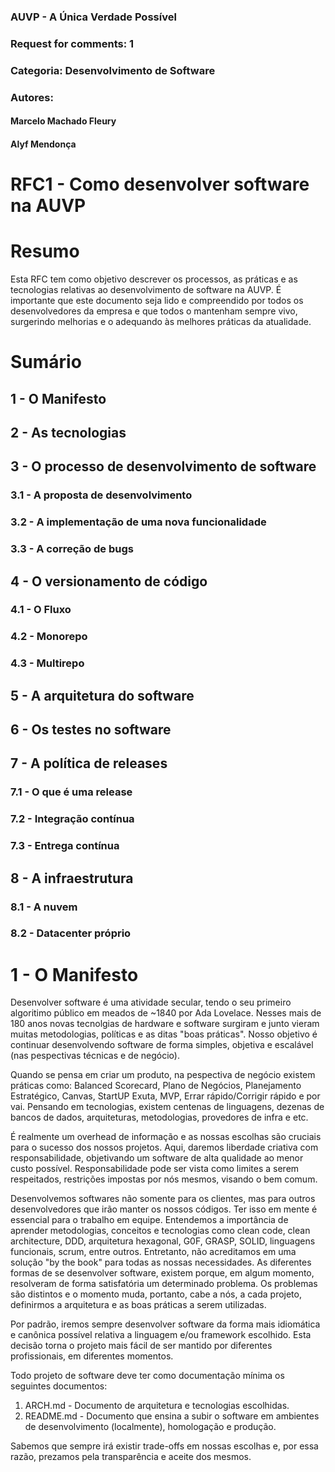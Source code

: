 ### AUVP - A Única Verdade Possível
### Request for comments: 1
### Categoria: Desenvolvimento de Software

### Autores:
#### Marcelo Machado Fleury
#### Alyf Mendonça

# RFC1 - Como desenvolver software na AUVP

# Resumo

Esta RFC tem como objetivo descrever os processos, as práticas e as tecnologias relativas ao desenvolvimento de software na AUVP. É importante que este documento seja lido e compreendido por todos os desenvolvedores da empresa e que todos o mantenham sempre vivo, surgerindo melhorias e o adequando às melhores práticas da atualidade. 

# Sumário

## 1 - O Manifesto
## 2 - As tecnologias
## 3 - O processo de desenvolvimento de software
### 3.1 - A proposta de desenvolvimento
### 3.2 - A implementação de uma nova funcionalidade
### 3.3 - A correção de bugs
## 4 - O versionamento de código
### 4.1 - O Fluxo
### 4.2 - Monorepo
### 4.3 - Multirepo
## 5 - A arquitetura do software
## 6 - Os testes no software
## 7 - A política de releases
### 7.1 - O que é uma release
### 7.2 - Integração contínua
### 7.3 - Entrega contínua
## 8 - A infraestrutura
### 8.1 - A nuvem
### 8.2 - Datacenter próprio


# 1 - O Manifesto

Desenvolver software é uma atividade secular, tendo o seu primeiro algoritimo público em meados de ~1840 por Ada Lovelace. Nesses mais de 180 anos novas tecnolgias de hardware e software surgiram e junto vieram muitas metodologias, políticas e as ditas "boas práticas". Nosso objetivo é continuar desenvolvendo software de forma simples, objetiva e escalável (nas pespectivas técnicas e de negócio).

Quando se pensa em criar um produto, na pespectiva de negócio existem práticas como: Balanced Scorecard, Plano de Negócios, Planejamento Estratégico, Canvas, StartUP Exuta, MVP, Errar rápido/Corrigir rápido e por vai. Pensando em tecnologias, existem centenas de linguagens, dezenas de bancos de dados, arquiteturas, metodologias, provedores de infra e etc.

É realmente um overhead de informação e as nossas escolhas são cruciais para o sucesso dos nossos projetos. Aqui, daremos liberdade criativa com responsabilidade, objetivando um software de alta qualidade ao menor custo possível. Responsabilidade pode ser vista como limites a serem respeitados, restrições impostas por nós mesmos, visando o bem comum.

Desenvolvemos softwares não somente para os clientes, mas para outros desenvolvedores que irão manter os nossos códigos. Ter isso em mente é essencial para o trabalho em equipe. Entendemos a importância de aprender metodologias, conceitos e tecnologias como clean code, clean architecture, DDD, arquitetura hexagonal, G0F, GRASP, SOLID, linguagens funcionais, scrum, entre outros. Entretanto, não acreditamos em uma solução "by the book" para todas as nossas necessidades. As diferentes formas de se desenvolver software, existem porque, em algum momento, resolveram de forma satisfatória um determinado problema. Os problemas são distintos e o momento muda, portanto, cabe a nós, a cada projeto, definirmos a arquitetura e as boas práticas a serem utilizadas.

Por padrão, iremos sempre desenvolver software da forma mais idiomática e canônica possível relativa a linguagem e/ou framework escolhido. Esta decisão torna o projeto mais fácil de ser mantido por diferentes profissionais, em diferentes momentos.

Todo projeto de software deve ter como documentação mínima os seguintes documentos:
1. ARCH.md - Documento de arquitetura e tecnologias escolhidas.
2. README.md - Documento que ensina a subir o software em ambientes de desenvolvimento (localmente), homologação e produção.

Sabemos que sempre irá existir trade-offs em nossas escolhas e, por essa razão, prezamos pela transparência e aceite dos mesmos.